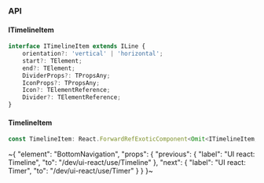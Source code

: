 

### API

#### ITimelineItem

```ts
interface ITimelineItem extends ILine {
    orientation?: 'vertical' | 'horizontal';
    start?: TElement;
    end?: TElement;
    DividerProps?: TPropsAny;
    IconProps?: TPropsAny;
    Icon?: TElementReference;
    Divider?: TElementReference;
}
```

#### TimelineItem

```ts
const TimelineItem: React.ForwardRefExoticComponent<Omit<ITimelineItem, "ref"> & React.RefAttributes<unknown>>;
```


~{
  "element": "BottomNavigation",
  "props": {
    "previous": {
      "label": "UI react: Timeline",
      "to": "/dev/ui-react/use/Timeline"
    },
    "next": {
      "label": "UI react: Timer",
      "to": "/dev/ui-react/use/Timer"
    }
  }
}~
